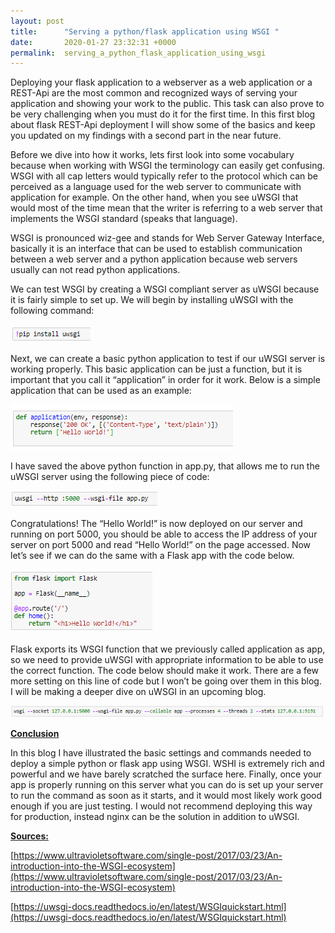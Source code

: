 ```yaml
---
layout: post
title:      "Serving a python/flask application using WSGI "
date:       2020-01-27 23:32:31 +0000
permalink:  serving_a_python_flask_application_using_wsgi
---
```


Deploying your flask application to a webserver as a web application or a REST-Api are the most common and recognized ways of serving your application and showing your work to the public. This task can also prove to be very challenging when you must do it for the first time. In this first blog about flask REST-Api deployment I will show some of the basics and keep you updated on my findings with a second part in the near future.

Before we dive into how it works, lets first look into some vocabulary because when working with WSGI the terminology can easily get confusing. WSGI with all cap letters would typically refer to the protocol which can be perceived as a language used for the web server to communicate with application for example. On the other hand, when you see uWSGI that would most of the time mean that the writer is referring to a web server that implements the WSGI standard (speaks that language).  

WSGI is pronounced wiz-gee and stands for Web Server Gateway Interface, basically it is an interface that can be used to establish communication between a web server and a python application because web servers usually can not read python applications. 

We can test WSGI by creating a WSGI compliant server as uWSGI because it is fairly simple to set up. We will begin by installing uWSGI with the following command:

![](img/96.png)

Next, we can create a basic python application to test if our uWSGI server is working properly. This basic application can be just a function, but it is important that you call it “application” in order for it work. Below is a simple application that can be used as an example:

![](img/97.png)

I have saved the above python function in app.py, that allows me to run the uWSGI server using the following piece of code:

![](img/98.png)

Congratulations! The “Hello World!” is now deployed on our server and running on port 5000, you should be able to access the IP address of your server on port 5000 and read “Hello World!” on the page accessed. Now let’s see if we can do the same with a Flask app with the code below.

![](img/99.png)

Flask exports its WSGI function that we previously called application as app, so we need to provide uWSGI with appropriate information to be able to use the correct function. The code below should make it work. There are a few more setting on this line of code but I won’t be going over them in this blog. I will be making a deeper dive on uWSGI in an upcoming blog.

![](img/100.png)

<b><u>Conclusion</u></b>

In this blog I have illustrated the basic settings and commands needed to deploy a simple python or flask app using WSGI. WSHI is extremely rich and powerful and we have barely scratched the surface here. Finally, once your app is properly running on this server what you can do is set up your server to run the command as soon as it starts, and it would most likely work good enough if you are just testing. I would not recommend deploying this way for production, instead nginx can be the solution in addition to uWSGI. 

<b><u>Sources:</u></b>

[https://www.ultravioletsoftware.com/single-post/2017/03/23/An-introduction-into-the-WSGI-ecosystem](https://www.ultravioletsoftware.com/single-post/2017/03/23/An-introduction-into-the-WSGI-ecosystem)

[https://uwsgi-docs.readthedocs.io/en/latest/WSGIquickstart.html](https://uwsgi-docs.readthedocs.io/en/latest/WSGIquickstart.html)






